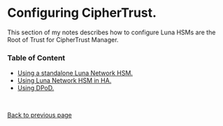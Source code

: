# Configuring CipherTrust.

This section of my notes describes how to configure Luna HSMs are the Root of Trust for CipherTrust Manager.


### Table of Content

+ [Using a standalone Luna Network HSM.](CT_rot_luna_network_hsm.md)
+ [Using Luna Network HSM in HA.](CT_rot_luna_network_hsm_ha.md)
+ [Using DPoD.](CT_rot_dpod.md)

<br>

[Back to previous page](../README.md)
